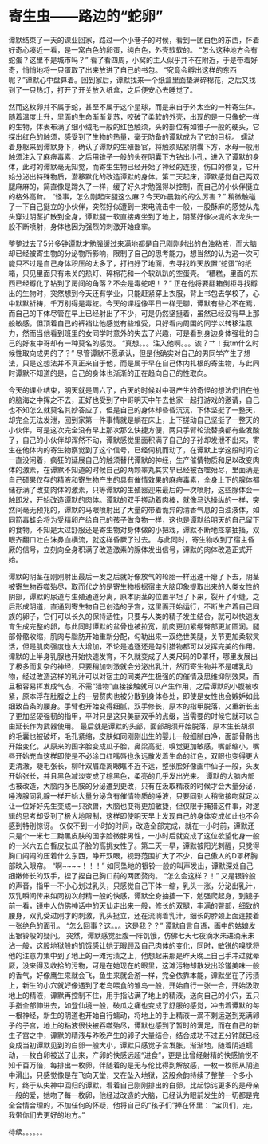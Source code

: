 # 寄生虫——路边的“蛇卵”

谭默结束了一天的课业回家，路过一个小巷子的时候，看到一团白色的东西，怀着好奇心凑近一看，是一窝白色的卵蛋，纯白色，外壳软软的。
“怎么这种地方会有蛇蛋？这里不是城市吗？”
看了看四周，小窝的主人似乎并不在附近，于是带着好奇，悄悄地将一只蛋取了出来放进了自己的书包。
“究竟会孵出这样的东西呢？”谭默心中盘算着。回到家后，谭默找来一个纸盒里面垫满碎棉花，之后又找到了一只热灯，打开了开关放入纸盒，之后便安心去睡觉了。

然而这枚卵并不属于蛇，甚至不属于这个星球，而是来自于外太空的一种寄生体。随着温度上升，里面的生命渐渐复苏，咬破了柔软的外壳，出现的是一只像蛇一样的生物，体表布满了细小绒毛一般的红色触须，头的部位有如锥子一般的硬头，它探出红色的触须，感受到了生物的热量，毫无防备的谭默成为了它的目标。
蠕动着身躯来到谭默身下，确认了谭默的生殖器官，将触须贴紧阴囊下方，水母一般用触须注入了麻痹毒素，之后用锥子一般的头在阴囊下方钻出小孔，进入了谭默的身体，此时的谭默毫无知觉，而寄生生物已经开始了神经的连接，伤口的修复，它开始分泌出特殊物质，潜移默化的改造谭默的身体。第二天起床，谭默感觉自己两双腿麻麻的，简直像是蹲久了一样，缓了好久才勉强得以控制，而自己的小伙伴挺立的格外高耸。
“怪事，怎么刚起床腿这么麻？今天咋晨勃的的么厉害？”
稍微触碰了一下自己挺立的小伙伴，突然好似遭到一束电流击中一般，一股酥麻的感觉从鬼头穿过阴茎扩散到全身，谭默腿一软直接瘫坐到了地上，阴茎好像决堤的水龙头一般不断喷射，身体也因为强烈的刺激开始痉挛。

整整过去了5分多钟谭默才勉强缓过来满地都是自己刚刚射出的白浊粘液，而大脑却已经被寄生物的分泌物所影响，限制了自己的思考能力，想当然的认为这一次可能只不过是自己身体积压的太多了，打扫好了地面，去寻找昨天放置“蛇蛋”的纸箱，只见里面只有未关的热灯、碎棉花和一个软趴趴的空蛋壳。
“糟糕，里面的东西已经孵化了钻到了房间的角落？不会是毒蛇吧！？”
正在他将要翻箱倒柜寻找孵出的生物时，突然想到今天还有学业，只能赶紧穿上衣服，背上书包去学校了，心中默默祈祷，千万别得是毒蛇。今天的课程像平日一样无聊，谭默有些心不在焉，而自己的下体尽管在早上已经射出了不少，可是仍然坚挺着，虽然已经没有早上那般敏感，但顶着自己的裤裆让他感觉有些难受，只好看向周围的同学以转移注意力，然而当他看到班里的女同学时意外的失去了兴趣，可是看到身边身体强壮的自己的好友中哥却有一种莫名的感觉。
“真想。。。注入他啊。。。诶？艹！我tm什么时候性取向成男的了？”
尽管谭默不愿承认，但是他确实对自己的男同学产生了想法，只是这想法并不真正来自于他，而是属于早在自己体内扎根的寄生物，与此同时谭默不知道的是，自己的身体也渐渐的正在趋向自己的性取向。

今天的课业结束，明天就是周六了，白天的时候对中哥产生的奇怪的想法仍旧在他的脑海之中挥之不去，正好也受到了中哥明天中午去他家一起打游戏的邀请，自己也不知怎么就莫名其妙答应了，但是自己的身体却昏昏沉沉，下体坚挺了一整天，却完全无法发泄，回到家第一件事情就是躺在床上，上下搓动自己坚挺了一整天的小伙伴，可是这次完全没有早上那次那么快捷方便，两只手臂轮流替换都有些发酸了，自己的小伙伴却浑然不动，谭默感觉里面积满了自己的子孙却发泄不出来，寄生在他体内的寄生物察觉到了这个信号，已经伺机而动了，在谭默上学这段时间它一直没闲着，疯狂的延展自己的触须替代谭默的神经，生产催情物质和足以改变肉体的激素，在谭默不知道的时候自己的两颗睾丸其实早已经被吞噬殆尽，里面满是自己硕果仅存的精液和寄生物产生的具有催情效果的麻痹毒素，全身上下的腺体都储存满了改变肉体的激素，只等谭默的生殖器迎来最后的一次喷射，这些腺体会一触即发，开始改造谭默的肉体。谭默的双手搓动着肉棒，就像马达操纵的一样，突然间毫无预兆的，谭默的马眼喷射出了大量的带着诡异的清香气息的白浊液体，如同箭毒蛙会将为受精卵产给自己的孩子做食物一样，这也是谭默给明天的自己留下的食物。不知是太过舒服还是寄生物对身体做的小把戏，谭默不断地痉挛抽搐，双眼齐翻口吐白沫鼻血横流，就这样昏厥了过去。
与此同时，寄生物收到了宿主昏厥的信号，立刻向全身积满了改造激素的腺体发出信号，谭默的肉体改造正式开始。

谭默的阴茎在刚刚射出最后一发之后就好像放气的轮胎一样迅速干瘪了下去，阴茎被寄生物吞噬殆尽，取而代之的是寄生物根据宿主大脑印象提取出来的人类女性的阴部，谭默的尿道与生殖通道分离，原本阴茎的位置平坦了下来，裂开了小缝，之后形成阴道，直通到寄生物自己创造的子宫，这里面开始运行，不断生产着自己同族的卵子，它们可以长久的保持活性，只要与人类的精子发生结合，就可以快速发育生成完整的卵，与此同时谭默的盆骨也被拉宽，肌肉更加紧绷臀部更加圆润。腿部骨骼收缩，肌肉与脂肪开始重新分配，勾勒出来一双绝世美腿，关节更加柔软灵活，但是肌肉强度也大大增加，不论是追逐还是勾引猎物都可以发挥完美的作用。
谭默的上半身乳腺也开始快速发育，不久就变成了人类尺码的D罩杯，哪里发展出了极多而复杂的神经，只要稍加刺激就会分泌出乳汁，然而寄生物并不是哺乳动物，经过改造这样的乳汁可以对宿主的同类产生极强的的催情及思维抑制效果，而且极容易挥发成气态，不需“猎物”直接接触就可以产生作用，之后谭默的小腹被收紧，原本浮在肚腹之上的一层赘肉也被分散到身体各处，即使是女性也会嫉妒如此细致苗条的腰身。手臂也开始变得细腻，双手修长，原本的指甲脱落，又重新长出了更加坚硬强韧的指甲，平时只是这只美丽双手的点缀，当需要的时候它就可以自由延长作为武器使用。
最后就是谭默的头部，面部胡须开始脱落，原本生长胡须的毛囊也被破坏，毛孔紧缩，皮肤如同刚刚出生的婴儿一般细腻白净，面部骨骼也开始变化，从原来的国字脸变成瓜子脸，鼻梁高挺，嗅觉更加敏感，嘴部缩小，嘴唇开始充血这样即使是不必涂口红嘴唇也永远散发着生命的红色，双眼也变得更大更清澈，睫毛张长，柳叶双眉距离眼眶不近不远，整张脸好像画中仙子一般，头发开始张长，并且黑色减淡变成了棕黑色，柔亮的几乎发出光来。
谭默的大脑内部也被改造，大脑内多巴胺的分泌遭到更改，只有在汲取精液的时候才会大量分泌，唾液腺同乳腺一样开始大量分泌含有催情物质的唾液，只要同别人稍微接吻就足以让一位好好先生变成一只欲兽，大脑也变得更加敏捷，但仅限于捕猎这件事，对逻辑的思考却受到了极大地限制，这样即使明天早上发现自己的身体变成如此也不会感到特别惊讶。
仅仅不到一小时的时间，改造全部完成，就在一小时前，谭默还只是个一米七二黝黑皮肤的国字脸微胖男性，一小时后就变成了这位欲望化身一般的一米六五白皙皮肤瓜子脸的高挑女性了。第二天一早，谭默被阳光刺醒，只觉得胸口闷闷的压着什么东西，睁开双眼，视野范围扩大了不少，自己傲人的D罩杯胸部映入眼帘。
“啊~~~~！！！”
如同坠地的银铃一般的叫声发出，谭默深处自己细嫩修长的双手，捏了捏自己胸口前的两团赘肉。
“怎么会这样？！”
又是银铃般的声音，指甲一不小心划过乳头，只感觉自己下体一缩，乳头一涨，分泌出乳汁，双乳瞬间传来如同初次射精一般的快感，谭默全身抽搐一下，勉强爬起身，到镜子前一看，镜中人仿佛神话中的天仙走出来一般，修长的双腿，丰满的臀部，细致的腰身，双乳受过刚才的刺激，乳头挺立，还在流淌着乳汁，细长的脖颈上面连接着一张绝色的面孔。
“怎么回事？这。。。这是我？？”
谭默自言自语，画中的姑娘发出银铃般的疑问。
突然，谭默感觉肚腹一阵饥饿，仿佛七天七夜滴水未进滴米未沾一般，这股地狱般的饥饿感让她无暇顾及自己肉体的变化，同时，敏锐的嗅觉将他的注意力集中到了地上的一滩污渍之上，他想起来那是昨天晚上自己手冲过就晕厥，没来得及收拾的污物，可是在她现在的眼里，这滩污物却散发出珍馐美味一般的香气，好像鹰生来就会飞，鱼生来就会游一样，完全依靠本能，谭默坐在了污渍上，新生的小穴就好像遇到了老鸟喂食的雏鸟一般，开始自行一张一合，开始汲取地上的精液，谭默再控制不住，用手指沾满了地上的精液，送向自己的小穴，五只手指全部伸进去，如登仙境一般，破瓜之痛也变成了舒服的感觉，冲击着谭默的每一根神经，新生的阴道也开始自行蠕动，将地上的手上精液一滴不剩运送到充满卵子的子宫，地上的粘液很快被吞噬殆尽，谭默也感到了暂时的满足，而在自己的新生子宫之中，谭默的精液与昨晚产生的卵子大量结合，结合成功不过五分钟就已经变成当初谭默见到的白卵一般大小，谭默只感觉子宫发胀，渐渐地，随着阴道蠕动，一枚白卵被送了出来，产卵的快感远超“进食”，更是比曾经射精的快感愉悦不知千百万倍，每排出一枚卵，伴随着的是无与伦比得到解放感，一枚一枚卵从阴道中滑出，只感觉像是在飞向天堂，又在坠入地狱，这股余韵持续了整整一个多小时，终于从失神中回归的谭默，看着自己刚刚排出的白卵，比起惊诧更多的是母亲一般的爱，她吻了每一枚卵，他经过改造的大脑，已经认为眼前发生的一切都是完全合情合理的，不加任何的怀疑，他将自己的“孩子们”捧在怀里：
“宝贝们，走，我带你们去更好的地方。”

待续。。。。。。